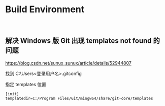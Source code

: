 # Build Environment

<br />

## 解决 Windows 版 Git 出现 templates not found 的问题

https://blog.csdn.net/sunux_sunux/article/details/52944807

找到 C:\Users\<登录用户名>\.gitconfig

指定 templates 位置

```
[init]  
templatedir=C:/Program Files/Git/mingw64/share/git-core/templates  
```
